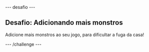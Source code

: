 \--- desafio \---

## Desafio: Adicionando mais monstros

Adicione mais monstros ao seu jogo, para dificultar a fuga da casa!

\--- /challenge \---